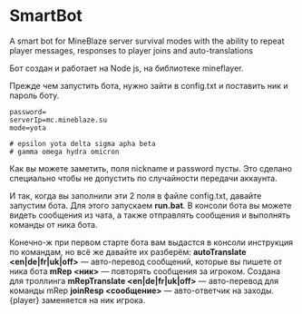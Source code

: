 # SmartBot
A smart bot for MineBlaze server survival modes with the ability to repeat player messages, responses to player joins and auto-translations

Бот создан и работает на Node js, на библиотеке mineflayer.

Прежде чем запустить бота, нужно зайти в config.txt и
поставить ник и пароль боту.
```nickname=
password=
serverIp=mc.mineblaze.su
mode=yota

# epsilon yota delta sigma apha beta
# gamma omega hydra omicron
```

Как вы  можете заметить, поля nickname и password пусты. Это сделано специально чтобы не допустить по случайности передачи аккаунта.

И так, когда вы заполнили эти 2 поля в файле config.txt, давайте запустим бота. Для этого запускаем **run.bat**. В консоли бота вы можете видеть сообщения из чата, а также отправлять сообщения и выполнять команды от ника бота.

Конечно-ж при первом старте бота вам выдастся в консоли
инструкция по командам, но всё же давайте их разберём:
**autoTranslate <en|de|fr|uk|off>**  — авто-перевод сообщений, которые вы пишете
от ника бота
**mRep <ник>** — повторять сообщения за игроком. Создана для троллинга
**mRepTranslate <en|de|fr|uk|off>** — авто-перевод для команды mRep
**joinResp <сообщение>** — авто-ответчик на заходы. {player} заменяется на ник игрока.
